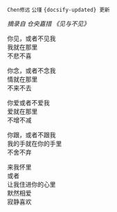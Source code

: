 `Chen修远` `公瑾` `{docsify-updated} 更新`

*摘录自 仓央嘉措 《见与不见》*

你见，或者不见我  
我就在那里  
不悲不喜  

你念，或者不念我  
情就在那里  
不来不去  

你爱或者不爱我  
爱就在那里  
不增不减  

你跟，或者不跟我  
我的手就在你的手里  
不舍不弃  

来我怀里  
或者  
让我住进你的心里  
默然相爱  
寂静喜欢